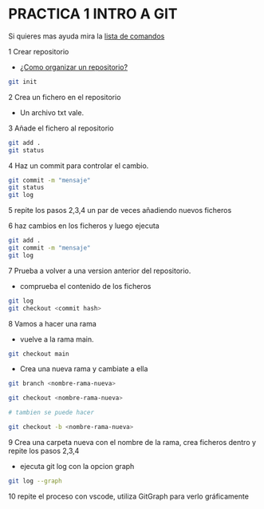 # PRACTICA 1 INTRO A GIT

Si quieres mas ayuda mira la [lista de comandos](/comandos/listado.md)


1 Crear repositorio

  - [¿Como organizar un repositorio?](/introduccion/organizacion_repositorio.md)

  ``` bash
  git init
  ```

2 Crea un fichero en el repositorio

  - Un archivo txt vale.

3 Añade el fichero al repositorio
  ``` bash
  git add .
  git status
  ```

4 Haz un commit para controlar el cambio.
  ``` bash
  git commit -m "mensaje"
  git status
  git log 
  ```

5 repite los pasos 2,3,4 un par de veces añadiendo nuevos ficheros

6 haz cambios en los ficheros y luego ejecuta
  ``` bash
  git add .
  git commit -m "mensaje"
  git log
  ```

7 Prueba a volver a una version anterior del repositorio.

  - comprueba el contenido de los ficheros
  ``` bash
  git log
  git checkout <commit hash>
  ```

8 Vamos a hacer una rama
  - vuelve a la rama main.
  ``` bash
  git checkout main
  ```  
  - Crea una nueva rama y cambiate a ella
  ``` bash
  git branch <nombre-rama-nueva>

  git checkout <nombre-rama-nueva>

  # tambien se puede hacer

  git checkout -b <nombre-rama-nueva>
  ```  

9 Crea una carpeta nueva con el nombre de la rama, crea ficheros dentro y repite los pasos 2,3,4

   - ejecuta git log con la opcion graph
  ``` bash
  git log --graph
  ```  


10 repite el proceso con vscode, utiliza GitGraph para verlo gráficamente





